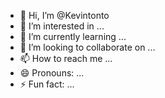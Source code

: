 - 👋 Hi, I’m @Kevintonto
- 👀 I’m interested in ...
- 🌱 I’m currently learning ...
- 💞️ I’m looking to collaborate on ...
- 📫 How to reach me ...
- 😄 Pronouns: ...
- ⚡ Fun fact: ...

<!---
Kevintonto/Kevintonto is a ✨ special ✨ repository because its `README.md` (this file) appears on your GitHub profile.
You can click the Preview link to take a look at your changes.
--->
